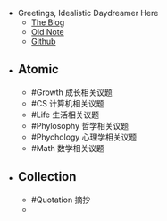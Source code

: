 - Greetings, Idealistic Daydreamer Here
	- [The Blog](https://azusachino.cn)
	- [Old Note](https://rin.azusachino.cn)
	- [Github](https://github.com/azusachino)
- ## Atomic
	- #Growth 成长相关议题
	- #CS 计算机相关议题
	- #Life 生活相关议题
	- #Phylosophy 哲学相关议题
	- #Phychology 心理学相关议题
	- #Math 数学相关议题
- ## Collection
	- #Quotation 摘抄
	-